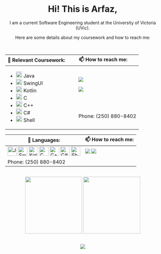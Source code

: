 <div align="center">
  <h1> Hi! This is Arfaz,</h1>
  <p>I am a current Software Engineering student at the University of Victoria (UVic).</p>
  <p>Here are some details about my coursework and how to reach me:</p>
</div>
<br>
  </table>
</div>
 
 
 <table>
    <thead>
        <tr>
            <th colspan = 1>🌱 Relevant Coursework:</th>
            <th colspan = 1>📫 How to reach me:</th>
        </tr>
    </thead>
    <tbody>
        <tr>
            <td rowspan=5>
                <ul>
                    <li><img src="https://cdn.jsdelivr.net/gh/devicons/devicon/icons/java/java-original.svg" alt="Java" width="20" height="20"> Java</li>
                    <li><img src="https://cdn.jsdelivr.net/gh/devicons/devicon/icons/java/java-original.svg" alt="Swing" width="20" height="20"> SwingUI</li>
                    <li><img src="https://cdn.jsdelivr.net/gh/devicons/devicon/icons/kotlin/kotlin-original.svg" alt="Kotlin" width="20" height="20"> Kotlin</li>
                    <li><img src="https://cdn.jsdelivr.net/gh/devicons/devicon/icons/c/c-original.svg" alt="C" width="20" height="20"> C</li>
                    <li><img src="https://cdn.jsdelivr.net/gh/devicons/devicon/icons/cplusplus/cplusplus-original.svg" alt="C++" width="20" height="20"> C++</li>
                    <li><img src="https://cdn.jsdelivr.net/gh/devicons/devicon/icons/csharp/csharp-original.svg" alt="C#" width="20" height="20"> C#</li>
                    <li><img src="https://cdn.jsdelivr.net/gh/devicons/devicon/icons/bash/bash-original.svg" alt="Shell" width="20" height="20"> Shell</li>
                </ul>
            </td>
            <td colspan=3>
              <ul><a href="https://www.linkedin.com/in/arfazhxss/"><img src="https://img.shields.io/badge/linkedin-%230077B5.svg?style=for-the-badge&logo=linkedin"></a></ul>
              <ul><a href="mailto:arfazhussain@uvic.ca"><img src="https://img.shields.io/badge/email-%23D14836.svg?style=for-the-badge&logo=gmail&logoColor=white"></a></ul>
            </td>
        </tr>
        <tr>
            <td colspan=2>
               <ul>Phone: (250) 880-8402</ul>
            </td>
        </tr>
    </tbody>
</table>

<table>
    <thead>
        <tr>
            <th colspan="1">🌱 Languages:</th>
            <th colspan="1">📫 How to reach me:</th>
        </tr>
    </thead>
    <tbody>
        <tr>
            <td>
                <img src="https://cdn.jsdelivr.net/gh/devicons/devicon/icons/java/java-original.svg" alt="Java" width="30" height="30">
                <img src="https://cdn.jsdelivr.net/gh/devicons/devicon/icons/java/java-original.svg" alt="Swing" width="30" height="30">
                <img src="https://cdn.jsdelivr.net/gh/devicons/devicon/icons/kotlin/kotlin-original.svg" alt="Kotlin" width="30" height="30">
                <img src="https://cdn.jsdelivr.net/gh/devicons/devicon/icons/c/c-original.svg" alt="C" width="30" height="30">
                <img src="https://cdn.jsdelivr.net/gh/devicons/devicon/icons/cplusplus/cplusplus-original.svg" alt="C++" width="30" height="30">
                <img src="https://cdn.jsdelivr.net/gh/devicons/devicon/icons/csharp/csharp-original.svg" alt="C#" width="30" height="30">
                <img src="https://cdn.jsdelivr.net/gh/devicons/devicon/icons/bash/bash-original.svg" alt="Shell" width="30" height="30">
            </td>
            <td>
                <a href="https://www.linkedin.com/in/arfazhxss/"><img src="https://img.shields.io/badge/linkedin-%230077B5.svg?style=for-the-badge&logo=linkedin"></a>
                <a href="mailto:arfazhussain@uvic.ca"><img src="https://img.shields.io/badge/email-%23D14836.svg?style=for-the-badge&logo=gmail&logoColor=white"></a>
            </td>
        </tr>
        <tr>
            <td colspan="2">
                Phone: (250) 880-8402
            </td>
        </tr>
    </tbody>
</table>



<br>
<div align="center">
  <img src="https://github-readme-stats.vercel.app/api/top-langs?username=arfazhxss&layout=compact&theme=algolia&show_icons=true" height = "185"/> </img>
  <img src="https://github-readme-stats.vercel.app/api?username=arfazhxss&theme=algolia&show_icons=true" height = "185"/>
</div>
<br>
<p align="center">
  <a href="https://www.arfazhxss.com"><img src="https://img.shields.io/badge/website-%231a73e8.svg?style=for-the-badge&logo=google-chrome&logoColor=white"></a>
  

</p>




<!---
arfazhuss/arfazhuss is a ✨ special ✨ repository because its `README.md` (this file) appears on your GitHub profile.
You can click the Preview link to take a look at your changes.
--->
